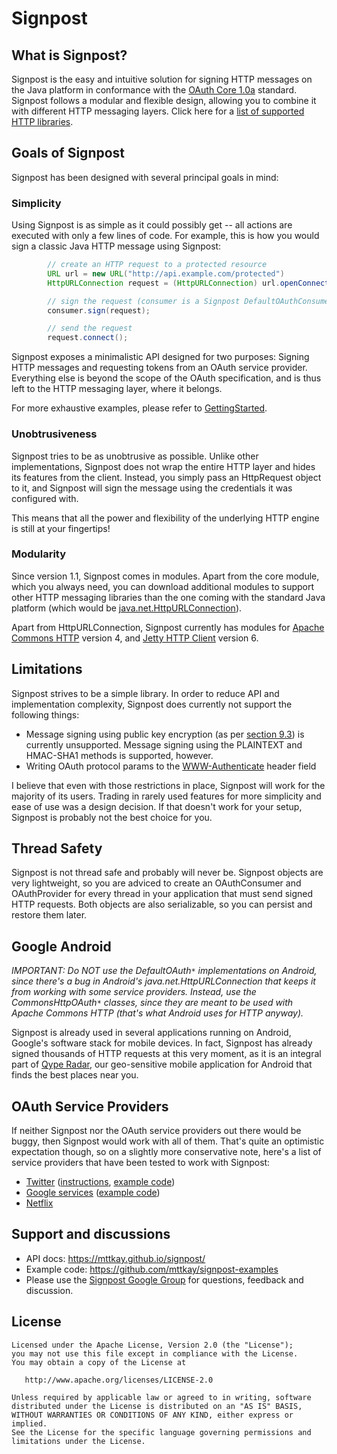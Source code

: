 Signpost
=====================================

What is Signpost?
------------

Signpost is the easy and intuitive solution for signing HTTP messages on the Java platform in conformance with the [OAuth Core 1.0a](https://oauth.net/core/1.0a/) standard. Signpost follows a modular and flexible design, allowing you to combine it with different HTTP messaging layers. Click here for a [list of supported HTTP libraries](docs/SupportedHttpLibraries.md).

Goals of Signpost
------------

Signpost has been designed with several principal goals in mind:

### Simplicity
Using Signpost is as simple as it could possibly get -- all actions are executed with only a few lines of code. For example, this is how you would sign a classic Java HTTP message using Signpost:

```java
        // create an HTTP request to a protected resource
        URL url = new URL("http://api.example.com/protected")
        HttpURLConnection request = (HttpURLConnection) url.openConnection();

        // sign the request (consumer is a Signpost DefaultOAuthConsumer)
        consumer.sign(request);

        // send the request
        request.connect();
```

Signpost exposes a minimalistic API designed for two purposes: Signing HTTP messages and requesting tokens from an OAuth service provider. Everything else is beyond the scope of the OAuth specification, and is thus left to the HTTP messaging layer, where it belongs.

For more exhaustive examples, please refer to [GettingStarted](docs/GettingStarted.md).

### Unobtrusiveness
Signpost tries to be as unobtrusive as possible. Unlike other implementations, Signpost does not wrap the entire HTTP layer and hides its features from the client. Instead, you simply pass an HttpRequest object to it, and Signpost will sign the message using the credentials it was configured with.

This means that all the power and flexibility of the underlying HTTP engine is still at your fingertips!

### Modularity
Since version 1.1, Signpost comes in modules. Apart from the core module, which you always need, you can download additional modules to support other HTTP messaging libraries than the one coming with the standard Java platform (which would be [java.net.HttpURLConnection](https://docs.oracle.com/javase/8/docs/api/java/net/HttpURLConnection.html)).

Apart from HttpURLConnection, Signpost currently has modules for [Apache Commons HTTP](https://hc.apache.org/) version 4, and [Jetty HTTP Client](https://www.eclipse.org/jetty/documentation/current/http-client-api.html) version 6.

Limitations
------------
Signpost strives to be a simple library. In order to reduce API and implementation complexity, Signpost does currently not support the following things:

  * Message signing using public key encryption (as per [section 9.3](http://oauth.net/core/1.0#anchor19)) is currently unsupported. Message signing using the PLAINTEXT and HMAC-SHA1 methods is supported, however.
  * Writing OAuth protocol params to the [WWW-Authenticate](https://www.w3.org/Protocols/rfc2616/rfc2616-sec14.html#sec14.47) header field

I believe that even with those restrictions in place, Signpost will work for the majority of its users. Trading in rarely used features for more simplicity and ease of use was a design decision. If that doesn't work for your setup, Signpost is probably not the best choice for you.

Thread Safety
------------
Signpost is not thread safe and probably will never be. Signpost objects are very lightweight, so you are adviced to create an OAuthConsumer and OAuthProvider for every thread in your application that must send signed HTTP requests. Both objects are also serializable, so you can persist and restore them later.

Google Android
------------
*IMPORTANT: Do NOT use the DefaultOAuth`*` implementations on Android, since there's a bug in Android's java.net.HttpURLConnection that keeps it from working with some service providers. Instead, use the CommonsHttpOAuth`*` classes, since they are meant to be used with Apache Commons HTTP (that's what Android uses for HTTP anyway).*

Signpost is already used in several applications running on Android, Google's software stack for mobile devices. In fact, Signpost has already signed thousands of HTTP requests at this very moment, as it is an integral part of [Qype Radar](http://www.qype.co.uk/go-mobile), our geo-sensitive mobile application for Android that finds the best places near you.

OAuth Service Providers
------------
If neither Signpost nor the OAuth service providers out there would be buggy, then Signpost would work with all of them. That's quite an optimistic expectation though, so on a slightly more conservative note, here's a list of service providers that have been tested to work with Signpost:

  * [Twitter](https://developer.twitter.com/en) ([instructions](docs/TwitterAndSignpost.md), [example code](https://github.com/mttkay/signpost-examples/tree/master/OAuthTwitterExample))
  * [Google services](https://code.google.com/apis/accounts/docs/OAuth.html) ([example code](https://github.com/mttkay/signpost-examples/tree/master/OAuthGoogleExample))
  * [Netflix](https://github.com/mttkay/signpost-examples/tree/master/OAuthNetflixExample)


Support and discussions
------------
- API docs: https://mttkay.github.io/signpost/
- Example code: https://github.com/mttkay/signpost-examples
- Please use the [Signpost Google Group](https://groups.google.com/forum/#!forum/signpost-users) for questions, feedback and discussion.

License
------------

    Licensed under the Apache License, Version 2.0 (the "License");
    you may not use this file except in compliance with the License.
    You may obtain a copy of the License at

       http://www.apache.org/licenses/LICENSE-2.0

    Unless required by applicable law or agreed to in writing, software
    distributed under the License is distributed on an "AS IS" BASIS,
    WITHOUT WARRANTIES OR CONDITIONS OF ANY KIND, either express or implied.
    See the License for the specific language governing permissions and
    limitations under the License.
